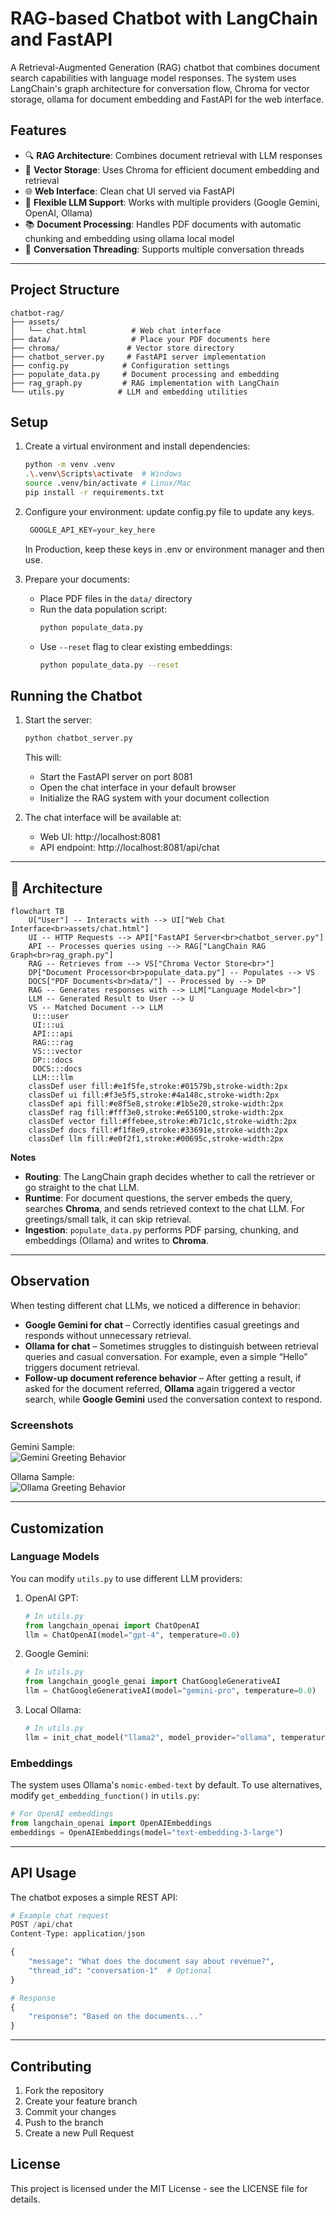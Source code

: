# RAG-based Chatbot with LangChain and FastAPI

A Retrieval-Augmented Generation (RAG) chatbot that combines document search capabilities with language model responses. The system uses LangChain's graph architecture for conversation flow, Chroma for vector storage, ollama for document embedding and FastAPI for the web interface.

## Features

- 🔍 **RAG Architecture**: Combines document retrieval with LLM responses
- 💾 **Vector Storage**: Uses Chroma for efficient document embedding and retrieval
- 🌐 **Web Interface**: Clean chat UI served via FastAPI
- 🔄 **Flexible LLM Support**: Works with multiple providers (Google Gemini, OpenAI, Ollama)
- 📚 **Document Processing**: Handles PDF documents with automatic chunking and embedding using ollama local model
- 🧵 **Conversation Threading**: Supports multiple conversation threads

---

## Project Structure

```
chatbot-rag/
├── assets/
│   └── chat.html          # Web chat interface
├── data/                  # Place your PDF documents here
├── chroma/               # Vector store directory
├── chatbot_server.py     # FastAPI server implementation
├── config.py            # Configuration settings
├── populate_data.py     # Document processing and embedding
├── rag_graph.py         # RAG implementation with LangChain
└── utils.py            # LLM and embedding utilities
```

## Setup

1. Create a virtual environment and install dependencies:
   ```bash
   python -m venv .venv
   .\.venv\Scripts\activate  # Windows
   source .venv/bin/activate # Linux/Mac
   pip install -r requirements.txt
   ```

2. Configure your environment: 
    update config.py file to update any keys.
    ```config.py
     GOOGLE_API_KEY=your_key_here
    ```
    In Production, keep these keys in .env or environment manager and then use.
3. Prepare your documents:
   - Place PDF files in the `data/` directory
   - Run the data population script:
     ```bash
     python populate_data.py
     ```
   - Use `--reset` flag to clear existing embeddings:
     ```bash
     python populate_data.py --reset
     ```

## Running the Chatbot

1. Start the server:
   ```bash
   python chatbot_server.py
   ```
   This will:
   - Start the FastAPI server on port 8081
   - Open the chat interface in your default browser
   - Initialize the RAG system with your document collection

2. The chat interface will be available at:
   - Web UI: http://localhost:8081
   - API endpoint: http://localhost:8081/api/chat

---

## 📐 Architecture

```mermaid
flowchart TB
    U["User"] -- Interacts with --> UI["Web Chat Interface<br>assets/chat.html"]
    UI -- HTTP Requests --> API["FastAPI Server<br>chatbot_server.py"]
    API -- Processes queries using --> RAG["LangChain RAG Graph<br>rag_graph.py"]
    RAG -- Retrieves from --> VS["Chroma Vector Store<br>"]
    DP["Document Processor<br>populate_data.py"] -- Populates --> VS
    DOCS["PDF Documents<br>data/"] -- Processed by --> DP
    RAG -- Generates responses with --> LLM["Language Model<br>"]
    LLM -- Generated Result to User --> U
    VS -- Matched Document --> LLM
     U:::user
     UI:::ui
     API:::api
     RAG:::rag
     VS:::vector
     DP:::docs
     DOCS:::docs
     LLM:::llm
    classDef user fill:#e1f5fe,stroke:#01579b,stroke-width:2px
    classDef ui fill:#f3e5f5,stroke:#4a148c,stroke-width:2px
    classDef api fill:#e8f5e8,stroke:#1b5e20,stroke-width:2px
    classDef rag fill:#fff3e0,stroke:#e65100,stroke-width:2px
    classDef vector fill:#ffebee,stroke:#b71c1c,stroke-width:2px
    classDef docs fill:#f1f8e9,stroke:#33691e,stroke-width:2px
    classDef llm fill:#e0f2f1,stroke:#00695c,stroke-width:2px
```

**Notes**
- **Routing**: The LangChain graph decides whether to call the retriever or go straight to the chat LLM.
- **Runtime**: For document questions, the server embeds the query, searches **Chroma**, and sends retrieved context to the chat LLM. For greetings/small talk, it can skip retrieval.
- **Ingestion**: `populate_data.py` performs PDF parsing, chunking, and embeddings (Ollama) and writes to **Chroma**.

---

## Observation
When testing different chat LLMs, we noticed a difference in behavior:

- **Google Gemini for chat** – Correctly identifies casual greetings and responds without unnecessary retrieval.
- **Ollama for chat** – Sometimes struggles to distinguish between retrieval queries and casual conversation. For example, even a simple “Hello” triggers document retrieval.
- **Follow-up document reference behavior** – After getting a result, if asked for the document referred, **Ollama** again triggered a vector search, while **Google Gemini** used the conversation context to respond.

### Screenshots
Gemini Sample:\
![Gemini Greeting Behavior](assets/google_llm_sample.png)

Ollama Sample:\
![Ollama Greeting Behavior](assets/ollama_llm_sample.png)

---

## Customization

### Language Models

You can modify `utils.py` to use different LLM providers:

1. OpenAI GPT:
   ```python
   # In utils.py
   from langchain_openai import ChatOpenAI
   llm = ChatOpenAI(model="gpt-4", temperature=0.0)
   ```

2. Google Gemini:
   ```python
   # In utils.py
   from langchain_google_genai import ChatGoogleGenerativeAI
   llm = ChatGoogleGenerativeAI(model="gemini-pro", temperature=0.0)
   ```

3. Local Ollama:
   ```python
   # In utils.py
   llm = init_chat_model("llama2", model_provider="ollama", temperature=0.0)
   ```

### Embeddings

The system uses Ollama's `nomic-embed-text` by default. To use alternatives, modify `get_embedding_function()` in `utils.py`:

```python
# For OpenAI embeddings
from langchain_openai import OpenAIEmbeddings
embeddings = OpenAIEmbeddings(model="text-embedding-3-large")
```

---

## API Usage

The chatbot exposes a simple REST API:

```python
# Example chat request
POST /api/chat
Content-Type: application/json

{
    "message": "What does the document say about revenue?",
    "thread_id": "conversation-1"  # Optional
}

# Response
{
    "response": "Based on the documents..."
}
```

---

## Contributing

1. Fork the repository
2. Create your feature branch
3. Commit your changes
4. Push to the branch
5. Create a new Pull Request

## License

This project is licensed under the MIT License - see the LICENSE file for details.


